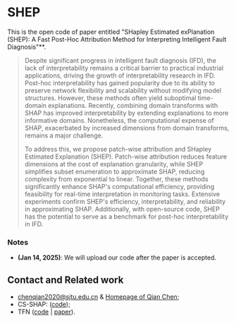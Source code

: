 # SHEP
This is the open code of paper entitled "SHapley Estimated exPlanation (SHEP): A Fast Post-Hoc Attribution Method for Interpreting Intelligent Fault Diagnosis"**.

> Despite significant progress in intelligent fault diagnosis (IFD), the lack of interpretability remains a critical barrier to practical industrial applications, driving the growth of interpretability research in IFD. Post-hoc interpretability has gained popularity due to its ability to preserve network flexibility and scalability without modifying model structures. However, these methods often yield suboptimal time-domain explanations. Recently, combining domain transforms with SHAP has improved interpretability by extending explanations to more informative domains. Nonetheless, the computational expense of SHAP, exacerbated by increased dimensions from domain transforms, remains a major challenge.
>
> To address this, we propose patch-wise attribution and SHapley Estimated Explanation (SHEP). Patch-wise attribution reduces feature dimensions at the cost of explanation granularity, while SHEP simplifies subset enumeration to approximate SHAP, reducing complexity from exponential to linear. Together, these methods significantly enhance SHAP's computational efficiency, providing feasibility for real-time interpretation in monitoring tasks. Extensive experiments confirm SHEP's efficiency, interpretability, and reliability in approximating SHAP. Additionally, with open-source code, SHEP has the potential to serve as a benchmark for post-hoc interpretability in IFD.

### Notes

* **(Jan 14, 2025)**: We will upload our code after the paper is accepted.

## Contact and Related work

* chenqian2020@sjtu.edu.cn & [Homepage of Qian Chen](https://chenqian0618.github.io/Homepage/);
* CS-SHAP: ([code](https://github.com/ChenQian0618/CS-SHAP));
* TFN ([code](https://github.com/ChenQian0618/TFN) | [paper](https://www.sciencedirect.com/science/article/pii/S0888327023008609)).
